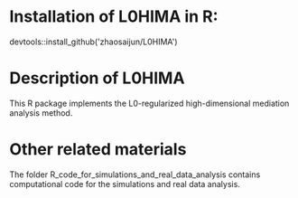 # Installation of L0HIMA in R:
devtools::install_github('zhaosaijun/L0HIMA')

# Description of L0HIMA
This R package implements the L0-regularized high-dimensional mediation analysis method.

# Other related materials
The folder R_code_for_simulations_and_real_data_analysis contains computational code for the simulations and real data analysis.
